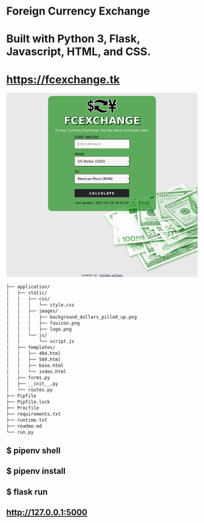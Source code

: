 # Foreign Currency Exchange

# Built with Python 3, Flask, Javascript, HTML, and CSS.

# https://fcexchange.tk

![screenshot](application/static/images/screenshot.png)

```
├── application/
│   ├── static/
│   │   ├── css/
│   │   │   └── style.css
│   │   ├── images/
│   │   │   ├── background_dollars_pilled_up.png
│   │   │   ├── favicon.png
│   │   │   ├── logo.png
│   │   └── js/
│   │       └── script.js
│   ├── templates/
│   │   ├── 404.html
│   │   ├── 500.html
│   │   ├── base.html
│   │   └── index.html
│   ├── forms.py
│   ├── __init__.py
│   └── routes.py
├── Pipfile
├── Pipfile.lock
├── Procfile
├── requirements.txt
├── runtime.txt
├── readme.md
└── run.py
```

## $ pipenv shell

## $ pipenv install

## $ flask run

## http://127.0.0.1:5000
